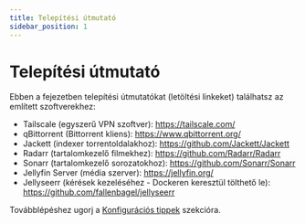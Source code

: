 ```yaml
---
title: Telepítési útmutató
sidebar_position: 1
---
```


# Telepítési útmutató

Ebben a fejezetben telepítési útmutatókat (letöltési linkeket) találhatsz az említett szoftverekhez:
- Tailscale (egyszerű VPN szoftver): https://tailscale.com/
- qBittorrent (Bittorrent kliens): https://www.qbittorrent.org/
- Jackett (indexer torrentoldalakhoz): https://github.com/Jackett/Jackett
- Radarr (tartalomkezelő filmekhez): https://github.com/Radarr/Radarr
- Sonarr (tartalomkezelő sorozatokhoz): https://github.com/Sonarr/Sonarr
- Jellyfin Server (média szerver): https://jellyfin.org/
- Jellyseerr (kérések kezeléséhez - Dockeren keresztül tölthető le): https://github.com/fallenbagel/jellyseerr

Továbblépéshez ugorj a [Konfigurációs tippek](configuration-tips.md) szekcióra.